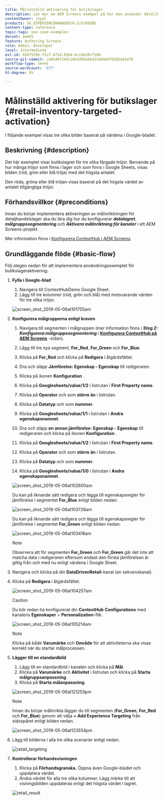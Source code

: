 ```yaml
---
title: Målinställd aktivering för butikslager
description: Läs mer om AEM Screens exempel på hur man använder detaljhandelslagret för tre olika färgade tröjor.
contentOwner: jsyal
products: SG_EXPERIENCEMANAGER/6.5/SCREENS
content-type: reference
topic-tags: use-case-examples
docset: aem65
feature: Authoring Screens
role: Admin, Developer
level: Intermediate
exl-id: 926f529b-f3cf-471d-83b4-6ccb628cf160
source-git-commit: ce8340f24d116b4268a6ed15dd4e9f626bad1ef6
workflow-type: tm+mt
source-wordcount: '577'
ht-degree: 0%

---
```


# Målinställd aktivering för butikslager {#retail-inventory-targeted-activation}

I följande exempel visas tre olika bilder baserat på värdena i Google-bladet.

## Beskrivning {#description}

Det här exemplet visar butikslagret för tre olika färgade tröjor. Beroende på hur många tröjor som finns i lager och som finns i Google Sheets, visas bilden (röd, grön eller blå tröja) med det högsta antalet.

Den röda, gröna eller blå tröjan visas baserat på det högsta värdet av antalet tillgängliga tröjor.

## Förhandsvillkor {#preconditions}

Innan du börjar implementera aktiveringen av målinriktningen för detaljhandelslager ska du lära dig hur du konfigurerar ***datalagret***, ***målgruppssegmentering*** och ***Aktivera målinriktning för kanaler*** i ett AEM Screens-projekt.

Mer information finns i [Konfigurera ContextHub i AEM Screens](configuring-context-hub.md).

## Grundläggande flöde {#basic-flow}

Följ stegen nedan för att implementera användningsexemplet för butikslageraktivering:

1. **Fylla i Google-blad**

   1. Navigera till ContextHubDemo Google Sheet.
   1. Lägg till tre kolumner (röd, grön och blå) med motsvarande värden för tre olika tröjor.

   ![screen_shot_2019-05-06at101755am](assets/screen_shot_2019-05-06at101755am.png)

1. **Konfigurera målgrupperna enligt kraven**

   1. Navigera till segmenten i målgruppen (mer information finns i ***Steg 2: Konfigurera målgruppssegmentering*** i **[Konfigurera ContextHub på AEM Screens](configuring-context-hub.md)** -sidan).

   1. Lägg till tre nya segment, **For_Red**, **For_Green** och **For_Blue**.

   1. Klicka på **For_Red** och klicka på **Redigera** i åtgärdsfältet.

   1. Dra och släpp **Jämförelse: Egenskap - Egenskap** till redigeraren.
   1. Klicka på ikonen **Konfiguration** .
   1. Klicka på **Googlesheets/value/1/2** i listrutan i **First Property name**.
   1. Klicka på **Operator** och som **större än** i listrutan.
   1. Klicka på **Datatyp** och som **nummer**.
   1. Klicka på **Googlesheets/value/1/1** i listrutan i **Andra egenskapsnamnet**.
   1. Dra och släpp **en annan jämförelse: Egenskap - Egenskap** till redigeraren och klicka på ikonen **Konfiguration** .
   1. Klicka på **Googlesheets/value/1/2** i listrutan i **First Property name**.
   1. Klicka på **Operator** och som **större än** i listrutan.
   1. Klicka på **Datatyp** och som **nummer**.
   1. Klicka på **Googlesheets/value/1/0** i listrutan i **Andra egenskapsnamnet**.

   ![screen_shot_2019-05-06at102600am](assets/screen_shot_2019-05-06at102600am.png)

   Du kan på liknande sätt redigera och lägga till egenskapsregler för jämförelse i segmentet **For_Blue** enligt bilden nedan:

   ![screen_shot_2019-05-06at103728am](assets/screen_shot_2019-05-06at103728am.png)

   Du kan på liknande sätt redigera och lägga till egenskapsregler för jämförelse i segmentet **For_Green** enligt bilden nedan:

   ![screen_shot_2019-05-06at103418am](assets/screen_shot_2019-05-06at103418am.png)

   >[!NOTE]
   >
   >Observera att för segmenten **For_Green** och **For_Green** går det inte att matcha data i redigeraren eftersom endast den första jämförelsen är giltig från och med nu enligt värdena i Google Sheet.

1. Navigera och klicka på din **DataDrivenRetail**-kanal (en sekvenskanal).
1. Klicka på **Redigera** i åtgärdsfältet.

   ![screen_shot_2019-05-06at104257am](assets/screen_shot_2019-05-06at104257am.png)

   >[!CAUTION]
   >
   >Du bör redan ha konfigurerat din **ContextHub** **Configurations** med kanalens **Egenskaper** > **Personalization**-flik.

   ![screen_shot_2019-05-06at105214am](assets/screen_shot_2019-05-06at105214am.png)

   >[!NOTE]
   >
   >Klicka på både **Varumärke** och **Område** för att aktiviteterna ska visas korrekt när du startar målprocessen.

1. **Lägger till en standardbild**

   1. Lägg till en standardbild i kanalen och klicka på **Mål**.
   1. Klicka på **Varumärke** och **Aktivitet** i listrutan och klicka på **Starta målgruppsanpassning**.
   1. Klicka på **Starta målanpassning**.

   ![screen_shot_2019-05-06at121253pm](assets/screen_shot_2019-05-06at121253pm.png)

   >[!NOTE]
   >
   >Innan du börjar målinrikta lägger du till segmenten (**For_Green**, **For_Red** och **For_Blue**) genom att välja **+ Add Experience Targeting** från sidospåret enligt bilden nedan.

   ![screen_shot_2019-05-06at123554pm](assets/screen_shot_2019-05-06at123554pm.png)

1. Lägg till bilderna i alla tre olika scenarier enligt nedan.

   ![retail_targeting](assets/retail_targeting.gif)

1. **Kontrollerar förhandsvisningen**

   1. Klicka på **Förhandsgranska.** Öppna även Google-bladet och uppdatera värdet.
   1. Ändra värdet för alla tre olika kolumner. Lägg märke till att visningsbilden uppdateras enligt det högsta värdet i lagret.

   ![retail_result](assets/retail_result.gif)
